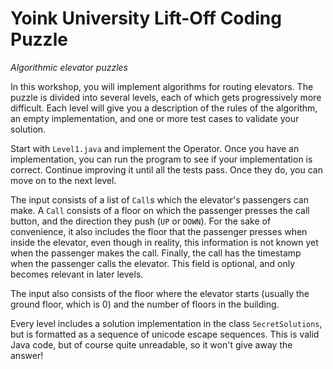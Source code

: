 # Yoink University Lift-Off Coding Puzzle

_Algorithmic elevator puzzles_

In this workshop, you will implement algorithms for routing elevators. The puzzle is divided into several levels, each of which gets progressively more difficult. Each level will give you a description of the rules of the algorithm, an empty implementation, and one or more test cases to validate your solution.

Start with `Level1.java` and implement the Operator. Once you have an implementation, you can run the program to see if your implementation is correct. Continue improving it until all the tests pass. Once they do, you can move on to the next level.

The input consists of a list of `Call`s which the elevator's passengers can make. A `Call` consists of a floor on which the passenger presses the call button, and the direction they push (`UP` or `DOWN`). For the sake of convenience, it also includes the floor that the passenger presses when inside the elevator, even though in reality, this information is not known yet when the passenger makes the call. Finally, the call has the timestamp when the passenger calls the elevator. This field is optional, and only becomes relevant in later levels.

The input also consists of the floor where the elevator starts (usually the ground floor, which is 0) and the number of floors in the building.

Every level includes a solution implementation in the class `SecretSolutions`, but is formatted as a sequence of unicode escape sequences. This is valid Java code, but of course quite unreadable, so it won't give away the answer!
